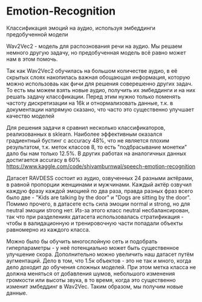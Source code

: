# Emotion-Recognition
Классификация эмоций на аудио, используя эмбеддинги предобученной модели

Wav2Vec2 - модель для распознования речи на аудио. Мы решаем немного другую задачу, но предобученная модель всё равно может нам в этом помочь.

Так как Wav2Vec2 обучилась на большом количестве аудио, в её скрытых слоях накопилась важная обощающая информация, которую можно использоваь как фичи для решения соверешенно других задач. То есть мы можем взять новые аудио, получить их эмбеддинги и на них решать задачу классфикации. Перед этим нужно только поменять частоту дискретизации на 16k и отнормализовать данные, т.к. в документации напрямую сказано, что часто это существенно улучшает качество моделей

Для решения задачи я сравнил несколько классификаторов, реализованных в sklearn. Наиболее эффективным оказался градиентный бустинг с accuracy 48%, что не является плохим результатом,  т.к. меток классов 8, то есть "подбрасывание монетки" дало бы нам только 12.5%. В других работах на аналогичных данных достигается accuracy в 60% https://www.kaggle.com/code/shivamburnwal/speech-emotion-recognition

Датасет RAVDESS состоит из аудио, озвученных 24 разными актёрами, в равной пропорции женщинами и мужчинами. Каждый актёр озвучил каждую фразу каждой эмоцией по два раза, правда разных фраз всего было две - "Kids are talking by the door" и "Dogs are sitting by the door". Помимо прочего, в датасете есть сила эмоции normal и strong, но для neutral эмоции strong нет. Из-за этого класс neutral несбалансирован, так что при разделениях датасета использовалась стратификация - чтобы в валидационную и тренировочную части попадали объекты равномерно из каждого класса.

Можно было бы обучить многослойную сеть и подобрать гиперпараметры - у неё потенциально может быть существенное улучшение скора. Дополнительно можно увеличить наш датасет путём аугментаций. Дело в том, что 1.5к объектов - это не так и много, когда дело доходит до обучения сложных моделей. При этом метка класса не должна меняться от добавления шумов, небольшого изменения громкости или высоты звука, в то время, когда это существенно изменит эмбеддинг в Wav2Vec. Таким образом, мы получим новые данные.